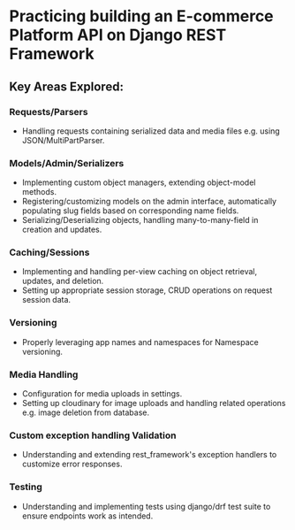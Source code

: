 # Practicing building an E-commerce Platform API on Django REST Framework

## Key Areas Explored:
### Requests/Parsers
- Handling requests containing serialized data and media files e.g. using JSON/MultiPartParser.
### Models/Admin/Serializers
- Implementing custom object managers, extending object-model methods.
- Registering/customizing models on the admin interface, automatically populating slug fields based on corresponding name fields.
- Serializing/Deserializing objects, handling many-to-many-field in creation and updates.
### Caching/Sessions
- Implementing and handling per-view caching on object retrieval, updates, and deletion.
- Setting up appropriate session storage, CRUD operations on request session data.
### Versioning
- Properly leveraging app names and namespaces for Namespace versioning.
### Media Handling
- Configuration for media uploads in settings.
- Setting up cloudinary for image uploads and handling related operations e.g. image deletion from database.
### Custom exception handling Validation
- Understanding and extending rest_framework's exception handlers to customize error responses.
### Testing
- Understanding and implementing tests using django/drf test suite to ensure endpoints work as intended.